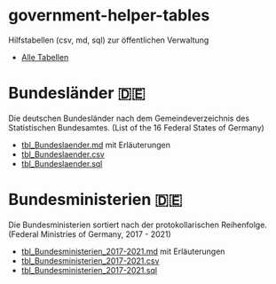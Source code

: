# government-helper-tables
Hilfstabellen (csv, md, sql) zur öffentlichen Verwaltung

- [Alle Tabellen](https://github.com/schiersner/government-helper-tables/blob/main/tables/)

# Bundesländer :de:
Die deutschen Bundesländer nach dem Gemeindeverzeichnis des Statistischen Bundesamtes. (List of the 16 Federal States of Germany)
- [tbl_Bundeslaender.md](tables/tbl_Bundeslaender.md) mit Erläuterungen
- [tbl_Bundeslaender.csv](tables/tbl_Bundeslaender.csv)
- [tbl_Bundeslaender.sql](tables/tbl_Bundeslaender.sql)


# Bundesministerien :de:
Die Bundesministerien sortiert nach der protokollarischen Reihenfolge. (Federal Ministries of Germany, 2017 - 2021)
- [tbl_Bundesministerien_2017-2021.md](tables/tbl_Bundesministerien_2017-2021.md) mit Erläuterungen
- [tbl_Bundesministerien_2017-2021.csv](tables/tbl_Bundesministerien_2017-2021.csv)
- [tbl_Bundesministerien_2017-2021.sql](tables/tbl_Bundesministerien_2017-2021.sql) 

